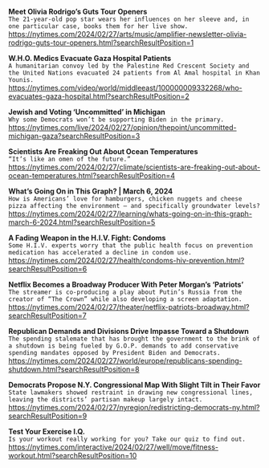 **Meet Olivia Rodrigo’s Guts Tour Openers**\
`The 21-year-old pop star wears her influences on her sleeve and, in one particular case, books them for her live show.`\
https://nytimes.com/2024/02/27/arts/music/amplifier-newsletter-olivia-rodrigo-guts-tour-openers.html?searchResultPosition=1

**W.H.O. Medics Evacuate Gaza Hospital Patients**\
`A humanitarian convoy led by the Palestine Red Crescent Society and the United Nations evacuated 24 patients from Al Amal hospital in Khan Younis.`\
https://nytimes.com/video/world/middleeast/100000009332268/who-evacuates-gaza-hospital.html?searchResultPosition=2

**Jewish and Voting ‘Uncommitted’ in Michigan**\
`Why some Democrats won’t be supporting Biden in the primary.`\
https://nytimes.com/live/2024/02/27/opinion/thepoint/uncommitted-michigan-gaza?searchResultPosition=3

**Scientists Are Freaking Out About Ocean Temperatures**\
`“It’s like an omen of the future.”`\
https://nytimes.com/2024/02/27/climate/scientists-are-freaking-out-about-ocean-temperatures.html?searchResultPosition=4

**What’s Going On in This Graph? | March 6, 2024**\
`How is Americans’ love for hamburgers, chicken nuggets and cheese pizza affecting the environment — and specifically groundwater levels?`\
https://nytimes.com/2024/02/27/learning/whats-going-on-in-this-graph-march-6-2024.html?searchResultPosition=5

**A Fading Weapon in the H.I.V. Fight: Condoms**\
`Some H.I.V. experts worry that the public health focus on prevention medication has accelerated a decline in condom use.`\
https://nytimes.com/2024/02/27/health/condoms-hiv-prevention.html?searchResultPosition=6

**Netflix Becomes a Broadway Producer With Peter Morgan’s ‘Patriots’**\
`The streamer is co-producing a play about Putin’s Russia from the creator of “The Crown” while also developing a screen adaptation.`\
https://nytimes.com/2024/02/27/theater/netflix-patriots-broadway.html?searchResultPosition=7

**Republican Demands and Divisions Drive Impasse Toward a Shutdown**\
`The spending stalemate that has brought the government to the brink of a shutdown is being fueled by G.O.P. demands to add conservative spending mandates opposed by President Biden and Democrats.`\
https://nytimes.com/2024/02/27/world/europe/republicans-spending-shutdown.html?searchResultPosition=8

**Democrats Propose N.Y. Congressional Map With Slight Tilt in Their Favor**\
`State lawmakers showed restraint in drawing new congressional lines, leaving the districts’ partisan makeup largely intact.`\
https://nytimes.com/2024/02/27/nyregion/redistricting-democrats-ny.html?searchResultPosition=9

**Test Your Exercise I.Q.**\
`Is your workout really working for you? Take our quiz to find out.`\
https://nytimes.com/interactive/2024/02/27/well/move/fitness-workout.html?searchResultPosition=10

